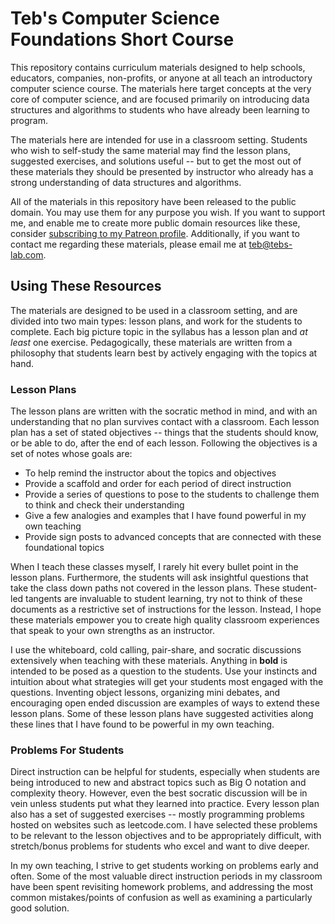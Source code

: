 # Teb's Computer Science Foundations Short Course

This repository contains curriculum materials designed to help schools, educators, companies, non-profits, or anyone at all teach an introductory computer science course. The materials here target concepts at the very core of computer science, and are focused primarily on introducing data structures and algorithms to students who have already been learning to program.

The materials here are intended for use in a classroom setting. Students who wish to self-study the same material may find the lesson plans, suggested exercises, and solutions useful -- but to get the most out of these materials they should be presented by instructor who already has a strong understanding of data structures and algorithms.

All of the materials in this repository have been released to the public domain. You may use them for any purpose you wish. If you want to support me, and enable me to create more public domain resources like these, consider [subscribing to my Patreon profile](https://www.patreon.com/tebslab). Additionally, if you want to contact me regarding these materials, please email me at teb@tebs-lab.com.

## Using These Resources

The materials are designed to be used in a classroom setting, and are divided into two main types: lesson plans, and work for the students to complete. Each big picture topic in the syllabus has a lesson plan and *at least* one exercise. Pedagogically, these materials are written from a philosophy that students learn best by actively engaging with the topics at hand.

### Lesson Plans

The lesson plans are written with the socratic method in mind, and with an understanding that no plan survives contact with a classroom. Each lesson plan has a set of stated objectives -- things that the students should know, or be able to do, after the end of each lesson. Following the objectives is a set of notes whose goals are:

* To help remind the instructor about the topics and objectives
* Provide a scaffold and order for each period of direct instruction
* Provide a series of questions to pose to the students to challenge them to think and check their understanding
* Give a few analogies and examples that I have found powerful in my own teaching
* Provide sign posts to advanced concepts that are connected with these foundational topics

When I teach these classes myself, I rarely hit every bullet point in the lesson plans. Furthermore, the students will ask insightful questions that take the class down paths not covered in the lesson plans. These student-led tangents are invaluable to student learning, try not to think of these documents as a restrictive set of instructions for the lesson. Instead, I hope these materials empower you to create high quality classroom experiences that speak to your own strengths as an instructor.

I use the whiteboard, cold calling, pair-share, and socratic discussions extensively when teaching with these materials. Anything in **bold** is intended to be posed as a question to the students. Use your instincts and intuition about what strategies will get your students most engaged with the questions. Inventing object lessons, organizing mini debates, and encouraging open ended discussion are examples of ways to extend these lesson plans. Some of these lesson plans have suggested activities along these lines that I have found to be powerful in my own teaching.

### Problems For Students

Direct instruction can be helpful for students, especially when students are being introduced to new and abstract topics such as Big O notation and complexity theory. However, even the best socratic discussion will be in vein unless students put what they learned into practice. Every lesson plan also has a set of suggested exercises -- mostly programming problems hosted on websites such as leetcode.com. I have selected these problems to be relevant to the lesson objectives and to be appropriately difficult, with stretch/bonus problems for students who excel and want to dive deeper.

In my own teaching, I strive to get students working on problems early and often. Some of the most valuable direct instruction periods in my classroom have been spent revisiting homework problems, and addressing the most common mistakes/points of confusion as well as examining a particularly good solution.
